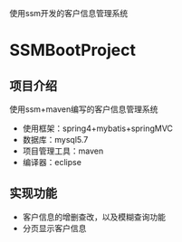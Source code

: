 使用ssm开发的客户信息管理系统
# SSMBootProject

## 项目介绍
使用ssm+maven编写的客户信息管理系统
- 使用框架：spring4+mybatis+springMVC
- 数据库：mysql5.7
- 项目管理工具：maven
- 编译器：eclipse


## 实现功能
- 客户信息的增删查改，以及模糊查询功能
- 分页显示客户信息





